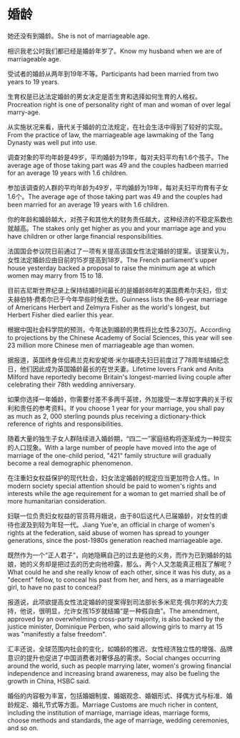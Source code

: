 # 婚龄

<p><span class="chinese">她还没有到婚龄。</span><span class="english">She is not of marriageable age.</span></p>

<p><span class="chinese">相识我老公时我们都已经是婚龄年岁了。</span><span class="english">Know my husband when we are of marriageable age.</span></p>

<p><span class="chinese">受试者的婚龄从两年到19年不等。</span><span class="english">Participants had been married from two years to 19 years.</span></p>

<p><span class="chinese">生育权是已达法定婚龄的男女决定是否生育和选择如何生育的人格权。</span><span class="english">Procreation right is one of personality right of man and woman of over legal marry-age.</span></p>

<p><span class="chinese">从实施状况来看，唐代关于婚龄的立法规定，在社会生活中得到了较好的实现。</span><span class="english">From the practice of law, the marriageable age lawmaking of the Tang Dynasty was well put into use.</span></p>

<p><span class="chinese">调查对象的平均年龄是49岁，平均婚龄为19年，每对夫妇平均有1.6个孩子。</span><span class="english">The average age of those taking part was 49 and the couples hadbeen married for an average 19 years with 1.6 children.</span></p>

<p><span class="chinese">参加该调查的人群的平均年龄为49岁，平均婚龄为19年，每对夫妇平均育有子女1.6个。</span><span class="english">The average age of those taking part was 49 and the couples had been married for an average 19 years with 1.6 children.</span></p>

<p><span class="chinese">你的年龄和婚龄越大，对孩子和其他大的财务责任越大，这种经济的不稳定系数也就越高。</span><span class="english">The stakes only get higher as you and your marriage age and you have children or other large financial responsibilities.</span></p>

<p><span class="chinese">法国国会参议院日前通过了一项有关提高该国女性法定婚龄的提案。该提案认为，女性法定婚龄应由目前的15岁提高到18岁。</span><span class="english">The French parliament's upper house yesterday backed a proposal to raise the minimum age at which women may marry from 15 to 18.</span></p>

<p><span class="chinese">目前吉尼斯世界纪录上保持结婚时间最长的是婚龄86年的美国费希尔夫妇，但丈夫赫伯特·费希尔已于今年早些时候去世。</span><span class="english">Guinness lists the 86-year marriage of Americans Herbert and Zelmyra Fisher as the world's longest, but Herbert Fisher died earlier this year.</span></p>

<p><span class="chinese">根据中国社会科学院的预测，今年达到婚龄的男性将比女性多230万。</span><span class="english">According to projections by the Chinese Academy of Social Sciences, this year will see 23 million more Chinese men of marriageable age than women.</span></p>

<p><span class="chinese">据报道，英国终身伴侣弗兰克和安妮塔·米尔福德夫妇日前度过了78周年结婚纪念日，他们因此成为英国婚龄最长的在世夫妻。</span><span class="english">Lifetime lovers Frank and Anita Milford have reportedly become Britain's longest-married living couple after celebrating their 78th wedding anniversary.</span></p>

<p><span class="chinese">如果你选择一年婚龄，你需要付差不多两千英镑，外加接受一本厚如字典的关于权利和责任的参考资料。</span><span class="english">If you choose 1 year for your marriage, you shall pay as much as 2, 000 sterling pounds plus receiving a dictionary-thick reference of rights and responsibilities.</span></p>

<p><span class="chinese">随着大量的独生子女人群陆续进入婚龄期，“四二一”家庭结构将逐渐成为一种现实的人口现象。</span><span class="english">With a large number of people have moved into the age of marriage of the one-child period, "421" family structure will gradually become a real demographic phenomenon.</span></p>

<p><span class="chinese">在注重妇女权益保护的现代杜会，妇女法定婚龄的规定应当更加符合人性。</span><span class="english">In modern society special attention should be paid to women's rights and interests while the age requirement for a woman to get married shall be of more humanitarian consideration.</span></p>

<p><span class="chinese">妇联一位负责妇女权益的官员蒋月娥说，由于80后这代人已届婚龄，对女性的虐待也波及到较为年轻一代。</span><span class="english">Jiang Yue'e, an official in charge of women's rights at the federation, said abuse of women has spread to younger generations, since the post-1980s generation reached marriageable age.</span></p>

<p><span class="chinese">既然作为一个“正人君子”，向她隐瞒自己的过去是他的义务，而作为已到婚龄的姑娘，她的义务却是把过去的历史向他袒露，那么，两个人又怎能真正相互了解呢？</span><span class="english">What could he and she really know of each other, since it was his duty, as a "decent" fellow, to conceal his past from her, and hers, as a marriageable girl, to have no past to conceal?</span></p>

<p><span class="chinese">报道说，此项欲提高女性法定婚龄的提案得到司法部长多米尼克·佩尔邦的大力支持，他说，很明显，允许女孩15岁就结婚“是一种假自由”。</span><span class="english">The amendment, approved by an overwhelming cross-party majority, is also backed by the justice minister, Dominique Perben, who said allowing girls to marry at 15 was "manifestly a false freedom".</span></p>

<p><span class="chinese">汇丰还说，全球范围内社会的变化，如婚龄的推迟、女性经济独立性的增强、品牌意识的提升也促进了中国消费者对奢侈品的需求。</span><span class="english">Social changes occurring around the world, such as people marrying later, women's growing financial independence and increasing brand awareness, may also be fueling the growth in China, HSBC said.</span></p>

<p><span class="chinese">婚俗的内容极为丰富，包括婚姻制度、婚姻观念、婚姻形式、择偶方式与标准、婚龄规定、婚礼节式等方面。</span><span class="english">Marriage Customs are much richer in content, including the institution of marriage, marriage ideas, marriage forms, choose methods and standards, the age of marriage, wedding ceremonies, and so on.</span></p>

